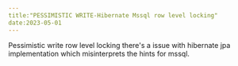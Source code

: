 ```yaml
---
title:"PESSIMISTIC WRITE-Hibernate Mssql row level locking"
date:2023-05-01
---
```

Pessimistic write row level locking there's a issue with hibernate jpa implementation which misinterprets the hints for mssql.
